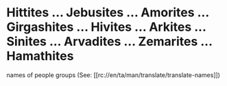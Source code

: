# Hittites ... Jebusites ... Amorites ... Girgashites ... Hivites ... Arkites ... Sinites ... Arvadites ... Zemarites ... Hamathites

names of people groups (See: [[rc://en/ta/man/translate/translate-names]])

